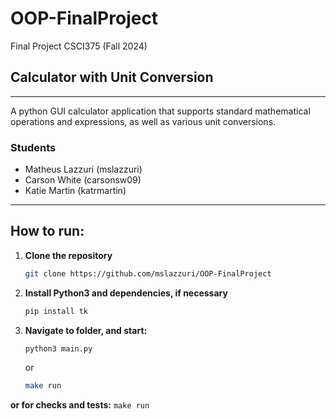 # OOP-FinalProject
Final Project CSCI375 (Fall 2024)
## Calculator with Unit Conversion
---
A python GUI calculator application that supports standard mathematical operations and expressions, as well as various unit conversions.

### Students
- Matheus Lazzuri	 (mslazzuri)
- Carson White		 (carsonsw09)
- Katie Martin		 (katrmartin)
---

## How to run:
1. **Clone the repository**
    ```bash
    git clone https://github.com/mslazzuri/OOP-FinalProject
    ```

2. **Install Python3 and dependencies, if necessary**

    ```bash
    pip install tk
    ```

3. **Navigate to folder, and start:**
    ```bash
    python3 main.py
    ```
    or
    ```bash
    make run
    ````

**or for checks and tests:**
    ```
    make run
    ```

